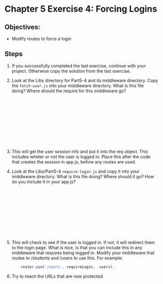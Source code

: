 # Chapter 5 Exercise 4: Forcing Logins

## Objectives:
* Modify routes to force a login

## Steps 

1. If you successfully completed the last exercise, continue with your project. Otherwise copy the solution from the last exercise.

1. Look at the Libs directory for Part5-4 and its middleware directory. Copy the `fetch-user.js` into your middleware directory.
What is this file doing? Where should the require for this middleware go?

	```












	```
1. This will get the user session info and put it into the req object. This includes wheter or not the user is logged in. Place this after the code that creates the session in app.js, before any routes are used.


1. Look at the Libs/Part5-4 `require-login.js` and copy it into your middleware directory.
What is this file doing? Where should it go? How do you include it in your app.js?
	```












	```

1. This will check to see if the user is logged in. If not, it will redirect them to the login page.  What is nice, is that you can include this in any middleware that requires being logged in.
Modify your middleware that routes to /students and /users to use this. For example:
	``` javascript
		router.use('/users', requireLogin,  users);
	```

1. Try to reach the URLs that are now protected. 